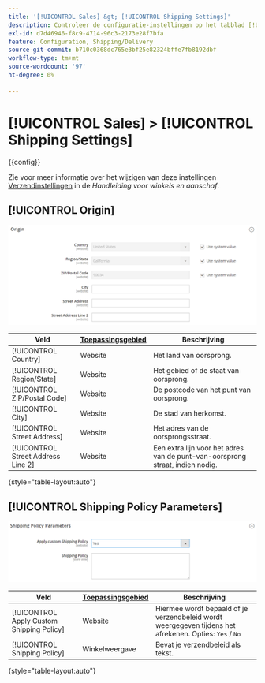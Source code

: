 ```yaml
---
title: '[!UICONTROL Sales] &gt; [!UICONTROL Shipping Settings]'
description: Controleer de configuratie-instellingen op het tabblad [!UICONTROL Sales] &gt; [!UICONTROL Shipping Settings] pagina van de Commerce Admin.
exl-id: d7d46946-f8c9-4714-96c3-2173e28f7bfa
feature: Configuration, Shipping/Delivery
source-git-commit: b710c0368dc765e3bf25e82324bffe7fb8192dbf
workflow-type: tm+mt
source-wordcount: '97'
ht-degree: 0%

---
```


# [!UICONTROL Sales] > [!UICONTROL Shipping Settings]

{{config}}

Zie voor meer informatie over het wijzigen van deze instellingen [Verzendinstellingen](../../stores-purchase/shipping-settings.md) in de _Handleiding voor winkels en aanschaf_.

## [!UICONTROL Origin]

![Oorsprong](./assets/shipping-settings-origin.png)<!-- zoom -->

| Veld | [Toepassingsgebied](../../getting-started/websites-stores-views.md#scope-settings) | Beschrijving |
|--- |--- |--- |
| [!UICONTROL Country] | Website | Het land van oorsprong. |
| [!UICONTROL Region/State] | Website | Het gebied of de staat van oorsprong. |
| [!UICONTROL ZIP/Postal Code] | Website | De postcode van het punt van oorsprong. |
| [!UICONTROL City] | Website | De stad van herkomst. |
| [!UICONTROL Street Address] | Website | Het adres van de oorsprongsstraat. |
| [!UICONTROL Street Address Line 2] | Website | Een extra lijn voor het adres van de punt-van-oorsprong straat, indien nodig. |

{style="table-layout:auto"}

## [!UICONTROL Shipping Policy Parameters]

![Parameters voor verzendbeleid](./assets/shipping-settings-shipping-policy-parameters.png)<!-- zoom -->

| Veld | [Toepassingsgebied](../../getting-started/websites-stores-views.md#scope-settings) | Beschrijving |
|--- |--- |--- |
| [!UICONTROL Apply Custom Shipping Policy] | Website | Hiermee wordt bepaald of je verzendbeleid wordt weergegeven tijdens het afrekenen. Opties: `Yes` / `No` |
| [!UICONTROL Shipping Policy] | Winkelweergave | Bevat je verzendbeleid als tekst. |

{style="table-layout:auto"}
